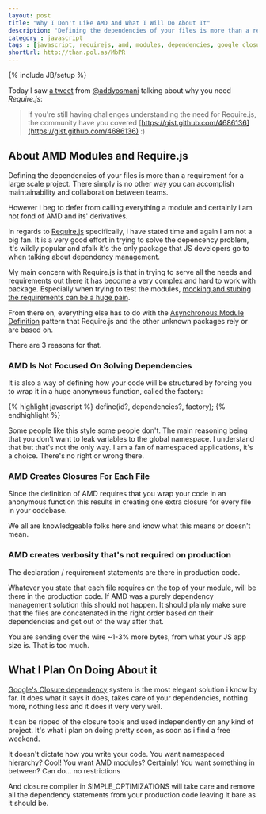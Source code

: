 ```yaml
---
layout: post
title: "Why I Don't Like AMD And What I Will Do About It"
description: "Defining the dependencies of your files is more than a requirement for a large scale project. There simply is no other way you can accomplish maintainability and collaboration between teams. However i beg to defer from calling everything a module and certainly i am not fond of AMD and its' derivatives."
category : javascript
tags : [javascript, requirejs, amd, modules, dependencies, google closure]
shortUrl: http://than.pol.as/MbPR
---
```

{% include JB/setup %}

Today I saw [a tweet][tweet] from [@addyosmani][] talking about why you need *Require.js*:

> If you're still having challenges understanding the need for Require.js, the community have you covered [https://gist.github.com/4686136](https://gist.github.com/4686136) :)

## About AMD Modules and Require.js
Defining the dependencies of your files is more than a requirement for a large scale project. There simply is no other way you can accomplish maintainability and collaboration between teams.

However i beg to defer from calling everything a module and certainly i am not fond of AMD and its' derivatives.

In regards to [Require.js][] specifically, i have stated time and again I am not a big fan. It is a very good effort in trying to solve the depencency problem, it's wildly popular and afaik it's the only package that JS developers go to when talking about dependency management.

My main concern with Require.js is that in trying to serve all the needs and requirements out there it has become a very complex and hard to work with package. Especially when trying to test the modules, [mocking and stubing the requirements can be a huge pain][squire].

From there on, everything else has to do with the [Asynchronous Module Definition][amd] pattern that Require.js and the other unknown packages rely or are based on.

There are 3 reasons for that.

### AMD Is Not Focused On Solving Dependencies

It is also a way of defining how your code will be structured by forcing you to wrap it in a huge anonymous function, called the factory:

{% highlight javascript %}
define(id?, dependencies?, factory);
{% endhighlight %}

Some people like this style some people don't. The main reasoning being that you don't want to leak variables to the global namespace. I understand that but that's not the only way. I am a fan of namespaced applications, it's a choice. There's no right or wrong there.

### AMD Creates Closures For Each File

Since the definition of AMD requires that you wrap your code in an anonymous function this results in creating one extra closure for every file in your codebase.

We all are knowledgeable folks here and know what this means or doesn't mean.

### AMD creates verbosity that's not required on production

The declaration / requirement statements are there in production code.

Whatever you state that each file requires on the top of your module, will be there in the production code. If AMD was a purely dependency management solution this should not happen. It should plainly make sure that the files are concatenated in the right order based on their dependencies and get out of the way after that.

You are sending over the wire ~1-3% more bytes, from what your JS app size is. That is too much.


## What I Plan On Doing About it

[Google's Closure dependency][depswriter] system is the most elegant solution i know by far. It does what it says it does, takes care of your dependencies, nothing more, nothing less and it does it very very well.

It can be ripped of the closure tools and used independently on any kind of project. It's what i plan on doing pretty soon, as soon as i find a free weekend.

It doesn't dictate how you write your code. You want namespaced hierarchy? Cool! You want AMD modules? Certainly! You want something in between? Can do... no restrictions

And closure compiler in SIMPLE_OPTIMIZATIONS will take care and remove all the dependency statements from your production code leaving it bare as it should be.

[depswriter]: https://developers.google.com/closure/library/docs/depswriter "Google closure dependency management"
[@addyosmani]: https://twitter.com/addyosmani "Addy Osmani - Googler working on chrome"
[tweet]: https://twitter.com/addyosmani/status/297251937219379200 "Addy Osmani's tweet about requireJS"
[Require.js]: http://requirejs.org/ "RequireJS is a JavaScript file and module loader."
[squire]: https://github.com/iammerrick/Squire.js/issues/16 "Squire.js Issue #16: Cannot properly test modules that export a constructor"
[amd]: https://github.com/amdjs/amdjs-api/wiki/AMD "Wikipedia :: The Asynchronous Module Definition (**AMD**) API"
